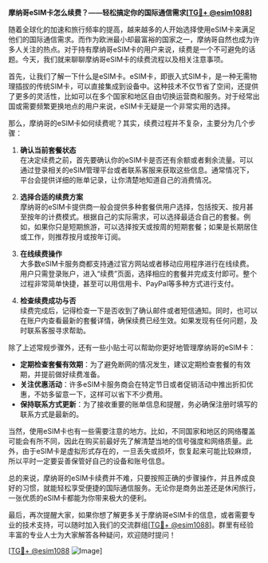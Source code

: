 **摩纳哥eSIM卡怎么续费？——轻松搞定你的国际通信需求[[TG💪+ @esim1088](https://t.me/s/esim1088)]**

随着全球化的加速和旅行频率的提高，越来越多的人开始选择使用eSIM卡来满足他们的国际通信需求。而作为欧洲最小却最富裕的国家之一，摩纳哥自然也成为许多人关注的热点。对于持有摩纳哥eSIM卡的用户来说，续费是一个不可避免的话题。今天，我们就来聊聊摩纳哥eSIM卡的续费流程以及相关注意事项。

首先，让我们了解一下什么是eSIM卡。eSIM卡，即嵌入式SIM卡，是一种无需物理插拔的传统SIM卡，可以直接集成到设备中。这种技术不仅节省了空间，还提供了更多的灵活性，比如可以在多个国家和地区自由切换运营商和服务。对于经常出国或需要频繁更换地点的用户来说，eSIM卡无疑是一个非常实用的选择。

那么，摩纳哥的eSIM卡如何续费呢？其实，续费过程并不复杂，主要分为几个步骤：

1. **确认当前套餐状态**  
   在决定续费之前，首先要确认你的eSIM卡是否还有余额或者剩余流量。可以通过登录相关的eSIM管理平台或者联系客服来获取这些信息。通常情况下，平台会提供详细的账单记录，让你清楚地知道自己的消费情况。

2. **选择合适的续费方案**  
   摩纳哥的eSIM卡提供商一般会提供多种套餐供用户选择，包括按天、按月甚至按年的计费模式。根据自己的实际需求，可以选择最适合自己的套餐。例如，如果你只是短期旅游，可以选择按天或按周的短期套餐；如果是长期居住或工作，则推荐按月或按年订阅。

3. **在线续费操作**  
   大多数eSIM卡服务商都支持通过官方网站或者移动应用程序进行在线续费。用户只需登录账户，进入“续费”页面，选择相应的套餐并完成支付即可。整个过程非常简单快捷，甚至可以用信用卡、PayPal等多种方式进行支付。

4. **检查续费成功与否**  
   续费完成后，记得检查一下是否收到了确认邮件或者短信通知。同时，也可以在账户内查看最新的套餐详情，确保续费已经生效。如果发现有任何问题，及时联系客服寻求帮助。

除了上述常规步骤外，还有一些小贴士可以帮助你更好地管理摩纳哥的eSIM卡：

- **定期检查套餐有效期**：为了避免断网的情况发生，建议定期检查套餐的有效期，并提前做好续费准备。
- **关注优惠活动**：许多eSIM卡服务商会在特定节日或者促销活动中推出折扣优惠，不妨多留意一下，这样可以省下不少费用。
- **保持联系方式更新**：为了接收重要的账单信息和提醒，务必确保注册时填写的联系方式是最新的。

当然，使用eSIM卡也有一些需要注意的地方。比如，不同国家和地区的网络覆盖可能会有所不同，因此在购买前最好先了解清楚当地的信号强度和网络质量。此外，由于eSIM卡是虚拟形式存在的，一旦丢失或损坏，恢复起来可能比较麻烦，所以平时一定要妥善保管好自己的设备和账号信息。

总的来说，摩纳哥的eSIM卡续费并不难，只要按照正确的步骤操作，并且养成良好的习惯，就能轻松享受便捷的国际通信服务。无论你是商务出差还是休闲旅行，一张优质的eSIM卡都能为你带来极大的便利。

最后，再次提醒大家，如果你想了解更多关于摩纳哥eSIM卡的信息，或者需要专业的技术支持，可以随时加入我们的交流群组[[TG💪+ @esim1088](https://t.me/s/esim1088)]。群里有经验丰富的专业人士为大家解答各种疑问，欢迎随时提问！

[[TG💪+ @esim1088](https://t.me/s/esim1088) ![Image](https://i.postimg.cc/4NQfJmqS/Snipaste-2025-05-13-00-14-12.png)]